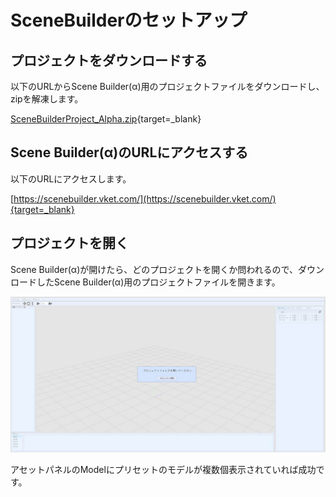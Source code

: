 # SceneBuilderのセットアップ

## プロジェクトをダウンロードする

以下のURLからScene Builder(α)用のプロジェクトファイルをダウンロードし、zipを解凍します。

[SceneBuilderProject_Alpha.zip](https://drive.google.com/file/d/1XTkBdcUL1scaxELPSQAdT5G6VAuzSHpd/view?usp=sharing){target=_blank}

## Scene Builder(α)のURLにアクセスする

以下のURLにアクセスします。

[https://scenebuilder.vket.com/](https://scenebuilder.vket.com/){target=_blank}

## プロジェクトを開く

Scene Builder(α)が開けたら、どのプロジェクトを開くか問われるので、ダウンロードしたScene Builder(α)用のプロジェクトファイルを開きます。

![SceneBuilderSetup_1](img/SceneBuilderSetup_1.jpg)

アセットパネルのModelにプリセットのモデルが複数個表示されていれば成功です。
